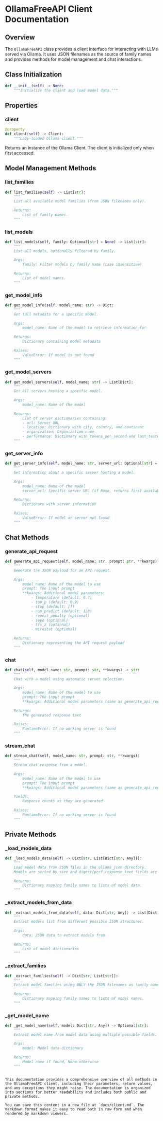 # OllamaFreeAPI Client Documentation

## Overview
The `OllamaFreeAPI` class provides a client interface for interacting with LLMs served via Ollama. It uses JSON filenames as the source of family names and provides methods for model management and chat interactions.

## Class Initialization
```python
def __init__(self) -> None:
    """Initialize the client and load model data."""
```

## Properties

### client
```python
@property
def client(self) -> Client:
    """Lazy-loaded Ollama client."""
```
Returns an instance of the Ollama Client. The client is initialized only when first accessed.

## Model Management Methods

### list_families
```python
def list_families(self) -> List[str]:
    """
    List all available model families (from JSON filenames only).
    
    Returns:
        List of family names.
    """
```

### list_models
```python
def list_models(self, family: Optional[str] = None) -> List[str]:
    """
    List all models, optionally filtered by family.
    
    Args:
        family: Filter models by family name (case insensitive)
        
    Returns:
        List of model names.
    """
```

### get_model_info
```python
def get_model_info(self, model_name: str) -> Dict:
    """
    Get full metadata for a specific model.
    
    Args:
        model_name: Name of the model to retrieve information for
        
    Returns:
        Dictionary containing model metadata
        
    Raises:
        ValueError: If model is not found
    """
```

### get_model_servers
```python
def get_model_servers(self, model_name: str) -> List[Dict]:
    """
    Get all servers hosting a specific model.
    
    Args:
        model_name: Name of the model
        
    Returns:
        List of server dictionaries containing:
        - url: Server URL
        - location: Dictionary with city, country, and continent
        - organization: Organization name
        - performance: Dictionary with tokens_per_second and last_tested
    """
```

### get_server_info
```python
def get_server_info(self, model_name: str, server_url: Optional[str] = None) -> Dict:
    """
    Get information about a specific server hosting a model.
    
    Args:
        model_name: Name of the model
        server_url: Specific server URL (if None, returns first available)
        
    Returns:
        Dictionary with server information
        
    Raises:
        ValueError: If model or server not found
    """
```

## Chat Methods

### generate_api_request
```python
def generate_api_request(self, model_name: str, prompt: str, **kwargs) -> Dict:
    """
    Generate the JSON payload for an API request.
    
    Args:
        model_name: Name of the model to use
        prompt: The input prompt
        **kwargs: Additional model parameters:
            - temperature (default: 0.7)
            - top_p (default: 0.9)
            - stop (default: [])
            - num_predict (default: 128)
            - repeat_penalty (optional)
            - seed (optional)
            - tfs_z (optional)
            - mirostat (optional)
            
    Returns:
        Dictionary representing the API request payload
    """
```

### chat
```python
def chat(self, model_name: str, prompt: str, **kwargs) -> str:
    """
    Chat with a model using automatic server selection.
    
    Args:
        model_name: Name of the model to use
        prompt: The input prompt
        **kwargs: Additional model parameters (same as generate_api_request)
        
    Returns:
        The generated response text
        
    Raises:
        RuntimeError: If no working server is found
    """
```

### stream_chat
```python
def stream_chat(self, model_name: str, prompt: str, **kwargs):
    """
    Stream chat response from a model.
    
    Args:
        model_name: Name of the model to use
        prompt: The input prompt
        **kwargs: Additional model parameters (same as generate_api_request)
        
    Yields:
        Response chunks as they are generated
        
    Raises:
        RuntimeError: If no working server is found
    """
```

## Private Methods

### _load_models_data
```python
def _load_models_data(self) -> Dict[str, List[Dict[str, Any]]]:
    """
    Load model data from JSON files in the ollama_json directory.
    Models are sorted by size and digest/perf_response_text fields are removed.
    
    Returns:
        Dictionary mapping family names to lists of model data.
    """
```

### _extract_models_from_data
```python
def _extract_models_from_data(self, data: Dict[str, Any]) -> List[Dict[str, Any]]:
    """
    Extract models list from different possible JSON structures.
    
    Args:
        data: JSON data to extract models from
        
    Returns:
        List of model dictionaries
    """
```

### _extract_families
```python
def _extract_families(self) -> Dict[str, List[str]]:
    """
    Extract model families using ONLY the JSON filenames as family names.
    
    Returns:
        Dictionary mapping family names to lists of model names.
    """
```

### _get_model_name
```python
def _get_model_name(self, model: Dict[str, Any]) -> Optional[str]:
    """
    Extract model name from model data using multiple possible fields.
    
    Args:
        model: Model data dictionary
        
    Returns:
        Model name if found, None otherwise
    """
```
```

This documentation provides a comprehensive overview of all methods in the OllamaFreeAPI client, including their parameters, return values, and any exceptions they might raise. The documentation is organized into sections for better readability and includes both public and private methods.

You can save this content in a new file at `docs/client.md`. The markdown format makes it easy to read both in raw form and when rendered by markdown viewers.